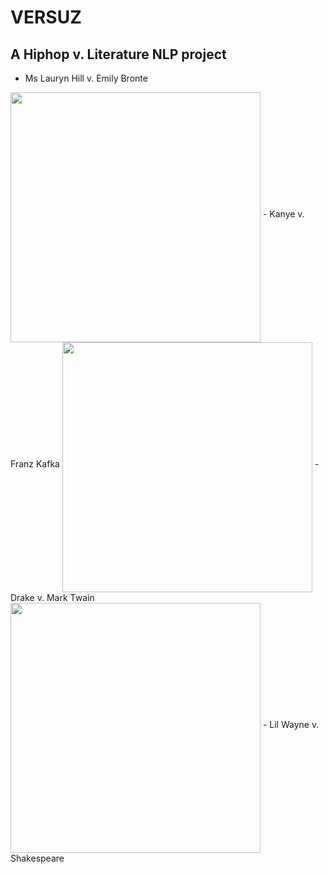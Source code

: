 # VERSUZ

## A Hiphop v. Literature NLP project

- Ms Lauryn Hill v. Emily Bronte
<img src="https://github.com/acheamponge/VERSUZ/blob/master/img/0.jpg" align="middle" height="400" width="400">
- Kanye v. Franz Kafka
<img src="https://github.com/acheamponge/VERSUZ/blob/master/img/2.jpg" align="middle" height="400" width="400">
- Drake v. Mark Twain
<img src="https://github.com/acheamponge/VERSUZ/blob/master/img/1.jpg" align="middle" height="400" width="400">
- Lil Wayne v. Shakespeare
